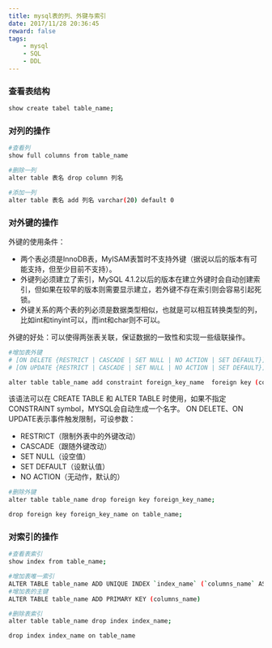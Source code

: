 ```yaml
---
title: mysql表的列、外键与索引
date: 2017/11/28 20:36:45
reward: false
tags: 
    - mysql
    - SQL
    - DDL
---
```


### 查看表结构

``` bash
show create tabel table_name;

```

### 对列的操作

``` bash
#查看列
show full columns from table_name

#删除一列
alter table 表名 drop column 列名

#添加一列
alter table 表名 add 列名 varchar(20) default 0

```

### 对外键的操作

外键的使用条件：
<ul>
	<li>两个表必须是InnoDB表，MyISAM表暂时不支持外键（据说以后的版本有可能支持，但至少目前不支持）。</li>
	<li>外键列必须建立了索引，MySQL 4.1.2以后的版本在建立外键时会自动创建索引，但如果在较早的版本则需要显示建立，若外键不存在索引则会容易引起死锁。 </li>
	<li>外键关系的两个表的列必须是数据类型相似，也就是可以相互转换类型的列，比如int和tinyint可以，而int和char则不可以。</li>
</ul>

外键的好处：可以使得两张表关联，保证数据的一致性和实现一些级联操作。

``` bash
#增加表外键
# [ON DELETE {RESTRICT | CASCADE | SET NULL | NO ACTION | SET DEFAULT}]
# [ON UPDATE {RESTRICT | CASCADE | SET NULL | NO ACTION | SET DEFAULT}]

alter table table_name add constraint foreign_key_name  foreign key (column_name) references table_name(column_name) on delete on action;

```

该语法可以在 CREATE TABLE 和 ALTER TABLE 时使用，如果不指定CONSTRAINT symbol，MYSQL会自动生成一个名字。
ON DELETE、ON UPDATE表示事件触发限制，可设参数：
<ul>
	<li>RESTRICT（限制外表中的外键改动）</li>
	<li>CASCADE（跟随外键改动）</li>
	<li>SET NULL（设空值）</li>
	<li>SET DEFAULT（设默认值）</li>
	<li>NO ACTION（无动作，默认的）</li>
</ul>

``` bash
#删除外键
alter table table_name drop foreign key foreign_key_name;

drop foreign key foreign_key_name on table_name;

```

### 对索引的操作

``` bash
#查看表索引
show index from table_name;

#增加表唯一索引
ALTER TABLE table_name ADD UNIQUE INDEX `index_name` (`columns_name` ASC)
#增加表的主键
ALTER TABLE table_name ADD PRIMARY KEY (columns_name)

#删除表索引
alter table table_name drop index index_name;

drop index index_name on table_name

```
